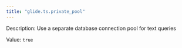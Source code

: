 ```yaml
---
title: "glide.ts.private_pool"
---
```


Description: Use a separate database connection pool for text queries

Value: `true`